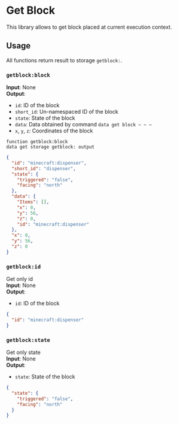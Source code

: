 # Get Block

This library allows to get block placed at current execution context.

## Usage

All functions return result to storage `getblock:`.

### `getblock:block`

**Input**: None  
**Output**:

- `id`: ID of the block
- `short_id`: Un-namespaced ID of the block
- `state`: State of the block
- `data`: Data obtained by command `data get block ~ ~ ~`
- `x`, `y`, `z`: Coordinates of the block

```mcfunction
function getblock:block
data get storage getblock: output
```

```json
{
  "id": "minecraft:dispenser",
  "short_id": "dispenser",
  "state": {
    "triggered": "false",
    "facing": "north"
  },
  "data": {
    "Items": [],
    "x": 0,
    "y": 56,
    "z": 0,
    "id": "minecraft:dispenser"
  },
  "x": 0,
  "y": 56,
  "z": 0
}
```

### `getblock:id`

Get only id  
**Input**: None  
**Output**:

- `id`: ID of the block

```json
{
  "id": "minecraft:dispenser"
}
```

### `getblock:state`

Get only state  
**Input**: None  
**Output**:

- `state`: State of the block

```json
{
  "state": {
    "triggered": "false",
    "facing": "north"
  }
}
```
